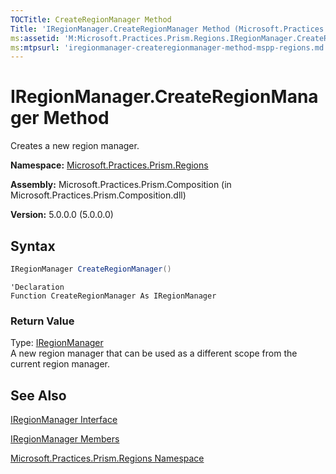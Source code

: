 ```yaml
---
TOCTitle: CreateRegionManager Method
Title: 'IRegionManager.CreateRegionManager Method (Microsoft.Practices.Prism.Regions)'
ms:assetid: 'M:Microsoft.Practices.Prism.Regions.IRegionManager.CreateRegionManager'
ms:mtpsurl: 'iregionmanager-createregionmanager-method-mspp-regions.md'
---
```


# IRegionManager.CreateRegionManager Method

Creates a new region manager.

**Namespace:** [Microsoft.Practices.Prism.Regions](https://msdn.microsoft.com/library/microsoft.practices.prism.regions)

**Assembly:** Microsoft.Practices.Prism.Composition (in Microsoft.Practices.Prism.Composition.dll)

**Version:** 5.0.0.0 (5.0.0.0)

## Syntax

```C#
IRegionManager CreateRegionManager()
```

```VB
'Declaration
Function CreateRegionManager As IRegionManager
```

### Return Value

Type: [IRegionManager](https://msdn.microsoft.com/library/microsoft.practices.prism.regions.iregionmanager)<br/>
A new region manager that can be used as a different scope from the current region manager.

## See Also

[IRegionManager Interface](https://msdn.microsoft.com/library/microsoft.practices.prism.regions.iregionmanager)

[IRegionManager Members](https://msdn.microsoft.com/en-us/library/microsoft.practices.prism.regions.iregionmanager_members(v=pandp.50))

[Microsoft.Practices.Prism.Regions Namespace](https://msdn.microsoft.com/library/microsoft.practices.prism.regions)
